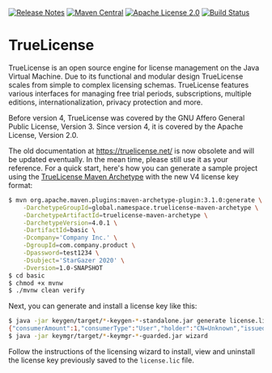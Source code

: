 [![Release Notes](https://img.shields.io/github/release/christian-schlichtherle/truelicense.svg)](https://github.com/christian-schlichtherle/truelicense/releases/latest)
[![Maven Central](https://img.shields.io/maven-central/v/global.namespace.truelicense/truelicense.svg)](http://search.maven.org/#search%7Cga%7C1%7Cg%3A%22global.namespace.truelicense%22) 
[![Apache License 2.0](https://img.shields.io/github/license/christian-schlichtherle/truelicense.svg)](https://www.apache.org/licenses/LICENSE-2.0)
[![Build Status](https://api.travis-ci.org/christian-schlichtherle/truelicense.svg)](https://travis-ci.org/christian-schlichtherle/truelicense)

# TrueLicense 

TrueLicense is an open source engine for license management on the Java Virtual Machine.
Due to its functional and modular design TrueLicense scales from simple to complex licensing schemas.
TrueLicense features various interfaces for managing free trial periods, subscriptions, multiple editions,
internationalization, privacy protection and more.

Before version 4, TrueLicense was covered by the GNU Affero General Public License, Version 3.
Since version 4, it is covered by the Apache License, Version 2.0.

The old documentation at https://truelicense.net/ is now obsolete and will be updated eventually.
In the mean time, please still use it as your reference.
For a quick start, here's how you can generate a sample project using the [TrueLicense Maven Archetype](https://github.com/christian-schlichtherle/truelicense-maven-archetype) with the new V4 license key format:

```bash
$ mvn org.apache.maven.plugins:maven-archetype-plugin:3.1.0:generate \
    -DarchetypeGroupId=global.namespace.truelicense-maven-archetype \
    -DarchetypeArtifactId=truelicense-maven-archetype \
    -DarchetypeVersion=4.0.1 \
    -DartifactId=basic \
    -Dcompany='Company Inc.' \
    -DgroupId=com.company.product \
    -Dpassword=test1234 \
    -Dsubject='StarGazer 2020' \
    -Dversion=1.0-SNAPSHOT
$ cd basic
$ chmod +x mvnw
$ ./mvnw clean verify
```

Next, you can generate and install a license key like this:

```bash
$ java -jar keygen/target/*-keygen-*-standalone.jar generate license.lic -output -
{"consumerAmount":1,"consumerType":"User","holder":"CN=Unknown","issued":1565085418292,"issuer":"CN=Company Inc.","subject":"StarGazer 2020"}
$ java -jar keymgr/target/*-keymgr-*-guarded.jar wizard
```

Follow the instructions of the licensing wizard to install, view and uninstall the license key previously saved to the
`license.lic` file.
